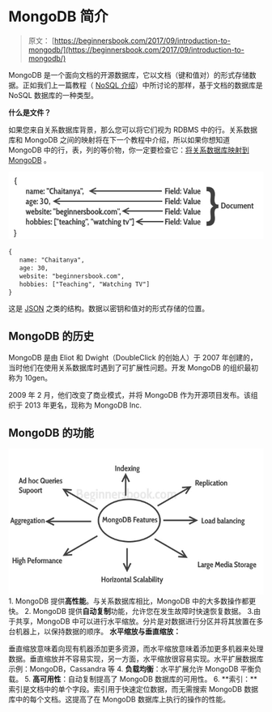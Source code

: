 # MongoDB 简介

> 原文： [https://beginnersbook.com/2017/09/introduction-to-mongodb/](https://beginnersbook.com/2017/09/introduction-to-mongodb/)

MongoDB 是一个面向文档的开源数据库，它以文档（键和值对）的形式存储数据。正如我们上一篇教程（ [NoSQL 介绍](https://beginnersbook.com/2017/09/introduction-to-nosql/)）中所讨论的那样，基于文档的数据库是 NoSQL 数据库的一种类型。

**什么是文件？**

如果您来自关系数据库背景，那么您可以将它们视为 RDBMS 中的行。关系数据库和 MongoDB 之间的映射将在下一个教程中介绍，所以如果你想知道 MongoDB 中的行，表，列的等价物，你一定要检查它：[将关系数据库映射到 MongoDB](https://beginnersbook.com/2017/09/mapping-relational-databases-to-mongodb/) 。

![Document in MongoDB](img/41c34bfe53ecaa2e664b510cb6a305ce.jpg)

```
{
   name: "Chaitanya",
   age: 30,
   website: "beginnersbook.com",
   hobbies: ["Teaching", "Watching TV"]
}
```

这是 [JSON](https://beginnersbook.com/2015/04/json-tutorial/) 之类的结构。数据以密钥和值对的形式存储的位置。

## MongoDB 的历史

MongoDB 是由 Eliot 和 Dwight（DoubleClick 的创始人）于 2007 年创建的，当时他们在使用关系数据库时遇到了可扩展性问题。开发 MongoDB 的组织最初称为 10gen。

2009 年 2 月，他们改变了商业模式，并将 MongoDB 作为开源项目发布。该组织于 2013 年更名，现称为 MongoDB Inc.

## MongoDB 的功能

![MongoDB Features](img/e074ded6d5b1125ffcea7fed15210fc2.jpg)
1\. MongoDB 提供**高性能**。与关系数据库相比，MongoDB 中的大多数操作都更快。
2\. MongoDB 提供**自动复制**功能，允许您在发生故障时快速恢复数据。
3.由于共享，MongoDB 中可以进行水平缩放。分片是对数据进行分区并将其放置在多台机器上，以保持数据的顺序。
**水平缩放与垂直缩放：**

垂直缩放意味着向现有机器添加更多资源，而水平缩放意味着添加更多机器来处理数据。垂直缩放并不容易实现，另一方面，水平缩放很容易实现。水平扩展数据库示例：MongoDB，Cassandra 等
4\. **负载均衡**：水平扩展允许 MongoDB 平衡负载。
5\. **高可用性**：自动复制提高了 MongoDB 数据库的可用性。
6\. **索引：**索引是文档中的单个字段。索引用于快速定位数据，而无需搜索 MongoDB 数据库中的每个文档。这提高了在 MongoDB 数据库上执行的操作的性能。